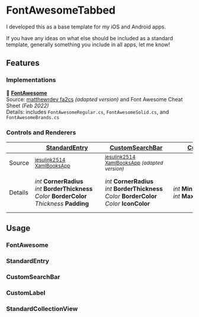 <h1>FontAwesomeTabbed</h1>
<p>I developed this as a base template for my iOS and Android apps.</p>
<p>If you have any ideas on what else should be included as a standard template, generally something you include in all apps, let me know!</p>

<h2>Features</h2>
<h3>Implementations</h3>
<p>
  🌟 <b><a href="#FontAwesome">FontAwesome</a></b><br>
  Source: <a href="https://github.com/matthewrdev/fa2cs">matthewrdev fa2cs</a> <i>(adapted version)</i> and Font Awesome Cheat Sheet <i>(Feb 2022)</i><br>
  Details: includes <code>FontAwesomeRegular.cs</code>, <code>FontAwesomeSolid.cs</code>, and <code>FontAwesomeBrands.cs</code>
</p>
<h3>Controls and Renderers</h3>
<table>
  <thead>
    <tr>
      <th></th>
      <th>&nbsp;&nbsp;&nbsp;&nbsp;&nbsp;&nbsp;&nbsp;<a href="#StandardEntry">StandardEntry</a>&nbsp;&nbsp;&nbsp;&nbsp;&nbsp;&nbsp;&nbsp;</th>
      <th>&nbsp;&nbsp;&nbsp;<a href="#CustomSearchBar">CustomSearchBar</a>&nbsp;&nbsp;&nbsp;</th>
      <th>&nbsp;&nbsp;&nbsp;&nbsp;&nbsp;&nbsp;&nbsp;&nbsp;&nbsp;<a href="#CustomLabel">CustomLabel</a>&nbsp;&nbsp;&nbsp;&nbsp;&nbsp;&nbsp;&nbsp;&nbsp;&nbsp;</th>
      <th><a href="#StandardCollectionView">StandardCollectionView</a></th>
    </tr>
  </thead>
  <tbody>
    <tr>
      <td>Source</td>
      <td><sup><a href="https://github.com/jesulink2514/XamBooksApp/tree/feature/feat-entry">jesulink2514 XamlBooksApp</a></sup></td>
      <td><sup><a href="https://github.com/jesulink2514/XamBooksApp/tree/feature/feat-entry">jesulink2514 XamlBooksApp</a> <i>(adapted version)</i></sup></td>
      <td></td><td></td>
    </tr>
    <tr>
      <td>Details</td>
      <td>
        <i>int</i> <b>CornerRadius</b><br>
        <i>int</i> <b>BorderThickness</b><br>
        <i>Color</i> <b>BorderColor</b><br>
        <i>Thickness</i> <b>Padding</b>
      </td>
      <td>
        <i>int</i> <b>CornerRadius</b><br>
        <i>int</i> <b>BorderThickness</b><br>
        <i>Color</i> <b>BorderColor</b><br>
        <i>Color</i> <b>IconColor</b>
      </td>
      <td>
        <i>int</i> <b>MinimumFontSize</b><br>
        <i>int</i> <b>MaximumFontSize</b>
      </td>
      <td>
        <i>Icon</i> <b>ScrollToItem</b><br>
        Replace <u>Icon</u> with your object, I haven't attempted changing Icon to Object
      </td>
    </tr>
  </tbody>
</table>

<h2>Usage</h2>
<h3 id="FontAwesome">FontAwesome</h3>
<h3 id="StandardEntry">StandardEntry</h3>
<h3 id="CustomSearchBar">CustomSearchBar</h3>
<h3 id="CustomLabel">CustomLabel</h3>
<h3 id="StandardCollectionView">StandardCollectionView</h3>
